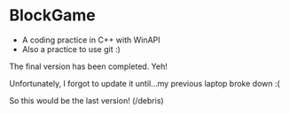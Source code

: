 # BlockGame
* A coding practice in C++ with WinAPI 
* Also a practice to use git :)

The final version has been completed. Yeh! 

Unfortunately, I forgot to update it until...my previous laptop broke down :(

So this would be the last version! (/debris)  

